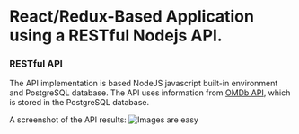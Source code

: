 # React/Redux-Based Application using a RESTful Nodejs API.

### RESTful API
The API implementation is based NodeJS javascript built-in environment and PostgreSQL database. The API uses information from 
[OMDb API](http://www.omdbapi.com/), which is stored in the PostgreSQL database.

A screenshot of the API results:
![Images are easy](https://c1.staticflickr.com/3/2835/12680465824_c959772b64_t.jpg)
